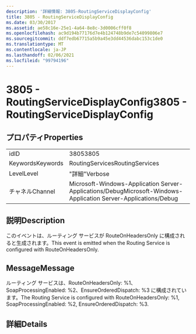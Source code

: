 ```yaml
---
description: '詳細情報: 3805-RoutingServiceDisplayConfig'
title: 3805 - RoutingServiceDisplayConfig
ms.date: 03/30/2017
ms.assetid: ae58c16e-25e1-4a64-8e8c-3d0006cff0f8
ms.openlocfilehash: ac9d194b77176d7e4b124748b9de7c54099806e7
ms.sourcegitcommit: ddf7edb67715a5b9a45e3dd44536dabc153c1de0
ms.translationtype: MT
ms.contentlocale: ja-JP
ms.lasthandoff: 02/06/2021
ms.locfileid: "99794196"
---
```

# <a name="3805---routingservicedisplayconfig"></a><span data-ttu-id="8fa17-103">3805 - RoutingServiceDisplayConfig</span><span class="sxs-lookup"><span data-stu-id="8fa17-103">3805 - RoutingServiceDisplayConfig</span></span>

## <a name="properties"></a><span data-ttu-id="8fa17-104">プロパティ</span><span class="sxs-lookup"><span data-stu-id="8fa17-104">Properties</span></span>  
  
|||  
|-|-|  
|<span data-ttu-id="8fa17-105">id</span><span class="sxs-lookup"><span data-stu-id="8fa17-105">ID</span></span>|<span data-ttu-id="8fa17-106">3805</span><span class="sxs-lookup"><span data-stu-id="8fa17-106">3805</span></span>|  
|<span data-ttu-id="8fa17-107">Keywords</span><span class="sxs-lookup"><span data-stu-id="8fa17-107">Keywords</span></span>|<span data-ttu-id="8fa17-108">RoutingServices</span><span class="sxs-lookup"><span data-stu-id="8fa17-108">RoutingServices</span></span>|  
|<span data-ttu-id="8fa17-109">Level</span><span class="sxs-lookup"><span data-stu-id="8fa17-109">Level</span></span>|<span data-ttu-id="8fa17-110">"詳細"</span><span class="sxs-lookup"><span data-stu-id="8fa17-110">Verbose</span></span>|  
|<span data-ttu-id="8fa17-111">チャネル</span><span class="sxs-lookup"><span data-stu-id="8fa17-111">Channel</span></span>|<span data-ttu-id="8fa17-112">Microsoft-Windows-Application Server-Applications/Debug</span><span class="sxs-lookup"><span data-stu-id="8fa17-112">Microsoft-Windows-Application Server-Applications/Debug</span></span>|  
  
## <a name="description"></a><span data-ttu-id="8fa17-113">説明</span><span class="sxs-lookup"><span data-stu-id="8fa17-113">Description</span></span>  

 <span data-ttu-id="8fa17-114">このイベントは、ルーティング サービスが RouteOnHeadersOnly に構成されると生成されます。</span><span class="sxs-lookup"><span data-stu-id="8fa17-114">This event is emitted when the Routing Service is configured with RouteOnHeadersOnly.</span></span>  
  
## <a name="message"></a><span data-ttu-id="8fa17-115">Message</span><span class="sxs-lookup"><span data-stu-id="8fa17-115">Message</span></span>  

 <span data-ttu-id="8fa17-116">ルーティング サービスは、RouteOnHeadersOnly: %1、SoapProcessingEnabled: %2、EnsureOrderedDispatch: %3 に構成されています。</span><span class="sxs-lookup"><span data-stu-id="8fa17-116">The Routing Service is configured with RouteOnHeadersOnly: %1, SoapProcessingEnabled: %2, EnsureOrderedDispatch: %3.</span></span>  
  
## <a name="details"></a><span data-ttu-id="8fa17-117">詳細</span><span class="sxs-lookup"><span data-stu-id="8fa17-117">Details</span></span>
